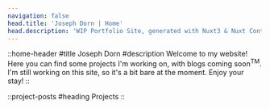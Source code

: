 ```yaml
---
navigation: false
head.title: 'Joseph Dorn | Home'
head.description: 'WIP Portfolio Site, generated with Nuxt3 & Nuxt Content V2, by Joseph Dorn'
---
```


::home-header
#title
Joseph Dorn
#description
Welcome to my website! Here you can find some projects I'm working on, with blogs coming soon<sup>TM</sup>. I'm still working on this site, so it's a bit bare at the moment. Enjoy your stay!
::


<div class="pb-20"></div>


::project-posts
#heading
Projects
::